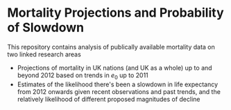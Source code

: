 # Mortality Projections and Probability of Slowdown

This repository contains analysis of publically available mortality data on two linked research areas

* Projections of mortality in UK nations (and UK as a whole) up to and beyond 2012 based on trends in $e_0$ up to 2011
* Estimates of the likelihood there's been a slowdown in life expectancy from 2012 onwards given recent observations and past trends, and the relatively likelihood of different proposed magnitudes of decline

